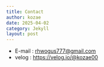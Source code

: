 ```yaml
---
title: Contact
author: kozae
date: 2025-04-02
category: Jekyll
layout: post
---
```


- E-mail : rhwogus777@gmail.com
- velog : https://velog.io/@kozae00
